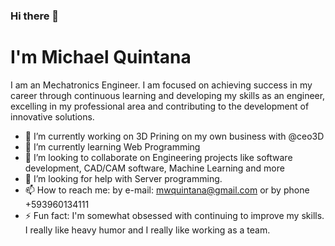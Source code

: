 ### Hi there 👋

# I'm Michael Quintana

I am an Mechatronics Engineer. I am focused on achieving success in my career through continuous learning and developing my skills as an engineer, excelling in my professional area and contributing to the development of innovative solutions.

- 🔭 I’m currently working on 3D Prining on my own business with @ceo3D
- 🌱 I’m currently learning Web Programming
- 👯 I’m looking to collaborate on Engineering projects like software development, CAD/CAM software, Machine Learning and more
- 🤔 I’m looking for help with Server programming.
- 📫 How to reach me: by e-mail: mwquintana@gmail.com or by phone +593960134111
- ⚡ Fun fact: I'm somewhat obsessed with continuing to improve my skills. I really like heavy humor and I really like working as a team.

